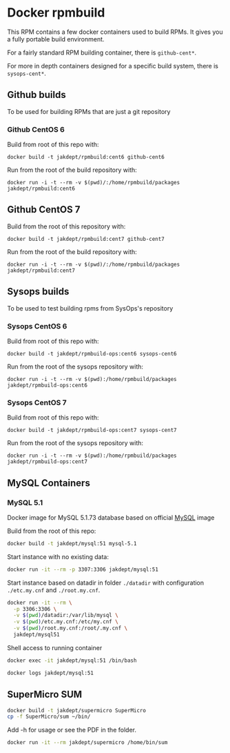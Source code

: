 # Docker rpmbuild #

This RPM contains a few docker containers used to build RPMs. It gives you a fully portable build environment.

For a fairly standard RPM building container, there is `github-cent*`.

For more in depth containers designed for a specific build system, there is `sysops-cent*`.


## Github builds ##
To be used for building RPMs that are just a git repository

### Github CentOS 6 ###
Build from root of this repo with:
```
docker build -t jakdept/rpmbuild:cent6 github-cent6
```

Run from the root of the build repository with:

```
docker run -i -t --rm -v $(pwd)/:/home/rpmbuild/packages jakdept/rpmbuild:cent6
```

## Github CentOS 7 ##
Build from the root of this repository with:
```
docker build -t jakdept/rpmbuild:cent7 github-cent7
```

Run from the root of the build repository with:
```
docker run -i -t --rm -v $(pwd)/:/home/rpmbuild/packages jakdept/rpmbuild:cent7
```

## Sysops builds ##
To be used to test building rpms from SysOps's repository

### Sysops CentOS 6 ###
Build from root of this repo with:
```
docker build -t jakdept/rpmbuild-ops:cent6 sysops-cent6
```

Run from the root of the sysops repository with:
```
docker run -i -t --rm -v $(pwd):/home/rpmbuild/packages jakdept/rpmbuild-ops:cent6
```

### Sysops CentOS 7 ###
Build from root of this repo with:
```
docker build -t jakdept/rpmbuild-ops:cent7 sysops-cent7
```

Run from the root of the sysops repository with:
```
docker run -i -t --rm -v $(pwd):/home/rpmbuild/packages jakdept/rpmbuild-ops:cent7
```

## MySQL Containers ##

### MySQL 5.1 ###

Docker image for MySQL 5.1.73 database based on official [MySQL](https://hub.docker.com/_/mysql/) image

Build from the root of this repo:

```bash
docker build -t jakdept/mysql:51 mysql-5.1
```

Start instance with no existing data:

```bash
docker run -it --rm -p 3307:3306 jakdept/mysql:51
```

Start instance based on datadir in folder `./datadir` with configuration `./etc.my.cnf` and `./root.my.cnf`.

```bash
docker run -it --rm \
  -p 3306:3306 \
  -v $(pwd)/datadir:/var/lib/mysql \
  -v $(pwd)/etc.my.cnf:/etc/my.cnf \
  -v $(pwd)/root.my.cnf:/root/.my.cnf \
  jakdept/mysql51
```

Shell access to running container

```bash
docker exec -it jakdept/mysql:51 /bin/bash
```

```bash
docker logs jakdept/mysql:51
```

## SuperMicro SUM ###

```bash
docker build -t jakdept/supermicro SuperMicro
cp -f SuperMicro/sum ~/bin/
```

Add -h for usage or see the PDF in the folder.
```bash
docker run -it --rm jakdept/supermicro /home/bin/sum
```
